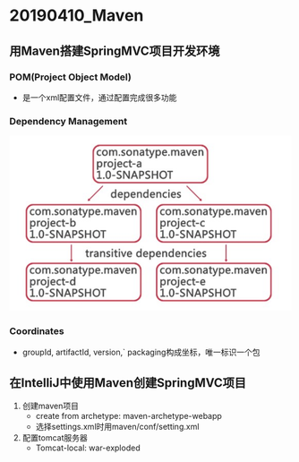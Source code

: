 # 20190410_Maven

## 用Maven搭建SpringMVC项目开发环境

### POM(Project Object Model)

* 是一个xml配置文件，通过配置完成很多功能

### Dependency Management

![Dependency](Dependencies.jpg)

### Coordinates

* groupId, artifactId, version,` packaging构成坐标，唯一标识一个包

## 在IntelliJ中使用Maven创建SpringMVC项目

1. 创建maven项目
   * create from archetype: maven-archetype-webapp
   * 选择settings.xml时用maven/conf/setting.xml
2. 配置tomcat服务器
   * Tomcat-local: war-exploded 